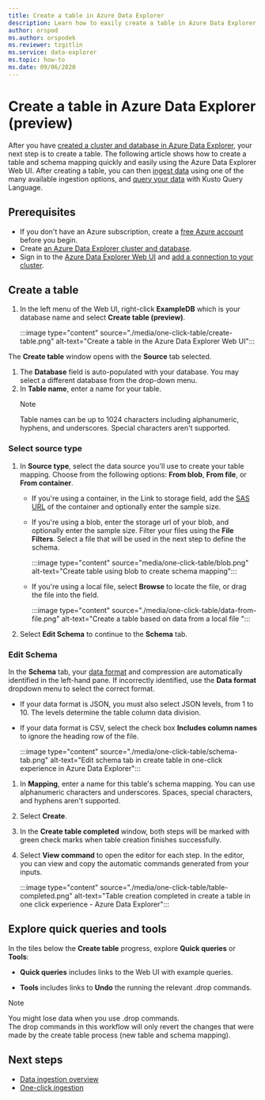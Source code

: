 ```yaml
---
title: Create a table in Azure Data Explorer
description: Learn how to easily create a table in Azure Data Explorer with the one-click experience.
author: orspod
ms.author: orspodek
ms.reviewer: tzgitlin
ms.service: data-explorer
ms.topic: how-to
ms.date: 09/06/2020
---
```


# Create a table in Azure Data Explorer (preview)

After you have [created a cluster and database in Azure Data Explorer](create-cluster-database-portal.md), your next step is to create a table. The following article shows how to create a table and schema mapping quickly and easily using the Azure Data Explorer Web UI. After creating a table, you can then [ingest data](ingest-data-overview.md) using one of the many available ingestion options, and [query your data](write-queries.md) with Kusto Query Language.

## Prerequisites

* If you don't have an Azure subscription, create a [free Azure account](https://azure.microsoft.com/free/) before you begin.
* Create [an Azure Data Explorer cluster and database](create-cluster-database-portal.md).
* Sign in to the [Azure Data Explorer Web UI](https://dataexplorer.azure.com/) and [add a connection to your cluster](web-query-data.md#add-clusters).

## Create a table

1. In the left menu of the Web UI, right-click **ExampleDB** which is your database name and select **Create table (preview)**.

    :::image type="content" source="./media/one-click-table/create-table.png" alt-text="Create a table in the Azure Data Explorer Web UI":::

The **Create table** window opens with the **Source** tab selected.
1. The **Database** field is auto-populated with your database. You may select a different database from the drop-down menu.
1. In **Table name**, enter a name for your table. 
    > [!NOTE]
    >  Table names can be up to 1024 characters including alphanumeric, hyphens, and underscores. Special characters aren't supported.

### Select source type

1. In **Source type**, select the data source you'll use to create your table mapping. Choose from the following options: **From blob**, **From file**, or **From container**.
   
    * If you're using a container, in the Link to storage field, add the [SAS URL](/azure/vs-azure-tools-storage-explorer-blobs#get-the-sas-for-a-blob-container) of the container and optionally enter the sample size. 
    * If you're using a blob, enter the storage url of your blob, and optionally enter the sample size. Filter your files using the **File Filters**. Select a file that will be used in the next step to define the schema.

        :::image type="content" source="media/one-click-table/blob.png" alt-text="Create table using blob to create schema mapping":::
    
    * If you're using a local file, select **Browse** to locate the file, or drag the file into the field.

        :::image type="content" source="./media/one-click-table/data-from-file.png" alt-text="Create a table based on data from a local file ":::
    
1. Select **Edit Schema** to continue to the **Schema** tab.

### Edit Schema

In the **Schema** tab, your [data format](ingest-data-one-click.md#file-formats) and compression are automatically identified in the left-hand pane. If incorrectly identified, use the **Data format** dropdown menu to select the correct format.

   * If your data format is JSON, you must also select JSON levels, from 1 to 10. The levels determine the table column data division.
   * If your data format is CSV, select the check box **Includes column names** to ignore the heading row of the file.

        :::image type="content" source="./media/one-click-table/schema-tab.png" alt-text="Edit schema tab in create table in one-click experience in Azure Data Explorer":::
 
1. In **Mapping**, enter a name for this table's schema mapping. You can use alphanumeric characters and underscores. Spaces, special characters, and hyphens aren't supported.
1. Select **Create**.
1. In the **Create table completed** window, both steps will be marked with green check marks when table creation finishes successfully.
1. Select **View command** to open the editor for each step. In the editor, you can view and copy the automatic commands generated from your inputs.
    
    :::image type="content" source="./media/one-click-table/table-completed.png" alt-text="Table creation completed in create a table in one click experience - Azure Data Explorer":::
 
## Explore quick queries and tools

In the tiles below the **Create table** progress, explore **Quick queries** or **Tools**:

* **Quick queries** includes links to the Web UI with example queries.

* **Tools** includes links to **Undo** the running the relevant .drop commands.

> [!NOTE]
> You might lose data when you use .drop commands.<br>
> The drop commands in this workflow will only revert the changes that were made by the create table process (new table and schema mapping).

## Next steps

* [Data ingestion overview](ingest-data-overview.md)
* [One-click ingestion](ingest-data-one-click.md)
  
